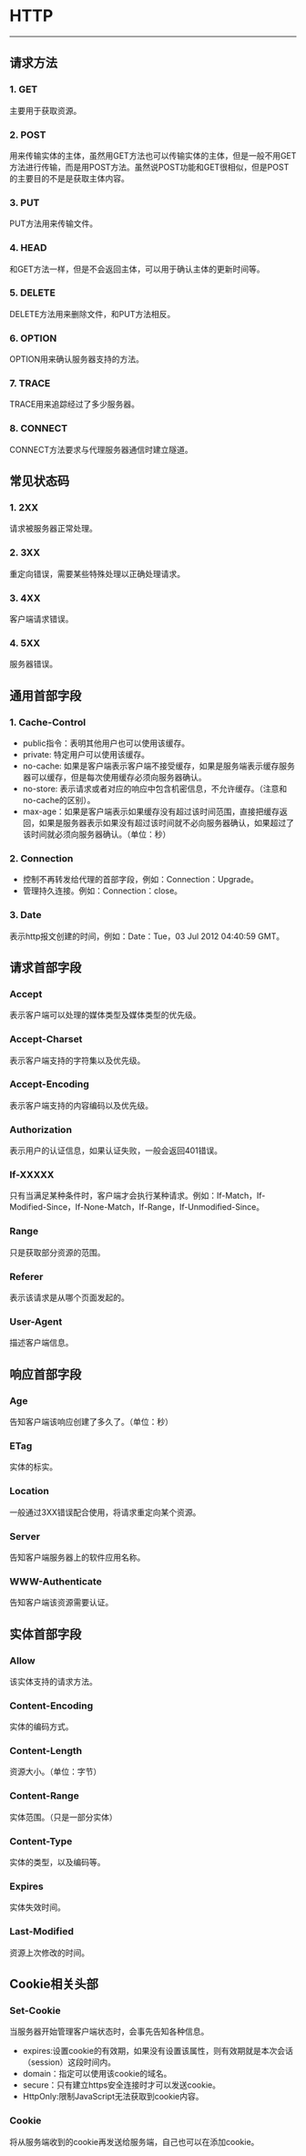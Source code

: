 # HTTP  
---


   
## 请求方法  


### 1. GET  
主要用于获取资源。  

### 2. POST
用来传输实体的主体，虽然用GET方法也可以传输实体的主体，但是一般不用GET方法进行传输，而是用POST方法。虽然说POST功能和GET很相似，但是POST的主要目的不是是获取主体内容。   

### 3. PUT  
PUT方法用来传输文件。   

### 4. HEAD
和GET方法一样，但是不会返回主体，可以用于确认主体的更新时间等。   

### 5. DELETE   
DELETE方法用来删除文件，和PUT方法相反。   

### 6. OPTION  
OPTION用来确认服务器支持的方法。   

### 7. TRACE  
TRACE用来追踪经过了多少服务器。   

### 8. CONNECT  
CONNECT方法要求与代理服务器通信时建立隧道。  


## 常见状态码


### 1. 2XX  
请求被服务器正常处理。   

### 2. 3XX
重定向错误，需要某些特殊处理以正确处理请求。   

### 3. 4XX  
客户端请求错误。  

### 4. 5XX  
服务器错误。  


## 通用首部字段  


### 1. Cache-Control  
- public指令：表明其他用户也可以使用该缓存。  
- private: 特定用户可以使用该缓存。   
- no-cache: 如果是客户端表示客户端不接受缓存，如果是服务端表示缓存服务器可以缓存，但是每次使用缓存必须向服务器确认。  
- no-store: 表示请求或者对应的响应中包含机密信息，不允许缓存。（注意和no-cache的区别）。  
- max-age：如果是客户端表示如果缓存没有超过该时间范围，直接把缓存返回，如果是服务器表示如果没有超过该时间就不必向服务器确认，如果超过了该时间就必须向服务器确认。（单位：秒）  

### 2. Connection  
- 控制不再转发给代理的首部字段，例如：Connection：Upgrade。  
- 管理持久连接。例如：Connection：close。  

### 3. Date  
表示http报文创建的时间，例如：Date：Tue，03 Jul 2012 04:40:59 GMT。  


## 请求首部字段  


### Accept  
表示客户端可以处理的媒体类型及媒体类型的优先级。

### Accept-Charset  
表示客户端支持的字符集以及优先级。  

### Accept-Encoding  
表示客户端支持的内容编码以及优先级。  

### Authorization  
表示用户的认证信息，如果认证失败，一般会返回401错误。  

### If-XXXXX  
只有当满足某种条件时，客户端才会执行某种请求。例如：If-Match，If-Modified-Since，If-None-Match，If-Range，If-Unmodified-Since。  

### Range  
只是获取部分资源的范围。  

### Referer  
表示该请求是从哪个页面发起的。  

### User-Agent  
描述客户端信息。  


## 响应首部字段  


### Age  
告知客户端该响应创建了多久了。（单位：秒）  

### ETag  
实体的标实。  

### Location 
一般通过3XX错误配合使用，将请求重定向某个资源。  

### Server  
告知客户端服务器上的软件应用名称。  

### WWW-Authenticate  
告知客户端该资源需要认证。 


## 实体首部字段  


### Allow  
该实体支持的请求方法。  

### Content-Encoding  
实体的编码方式。  

### Content-Length  
资源大小。（单位：字节） 

### Content-Range  
实体范围。（只是一部分实体） 

### Content-Type  
实体的类型，以及编码等。  

### Expires  
实体失效时间。  

### Last-Modified  
资源上次修改的时间。  


## Cookie相关头部  


### Set-Cookie  
当服务器开始管理客户端状态时，会事先告知各种信息。  

- expires:设置cookie的有效期，如果没有设置该属性，则有效期就是本次会话（session）这段时间内。  
- domain：指定可以使用该cookie的域名。  
- secure：只有建立https安全连接时才可以发送cookie。  
- HttpOnly:限制JavaScript无法获取到cookie内容。  

### Cookie  
将从服务端收到的cookie再发送给服务端，自己也可以在添加cookie。  